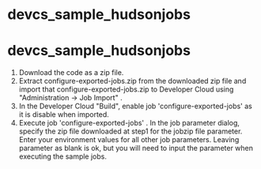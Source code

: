 # devcs_sample_hudsonjobs

# devcs_sample_hudsonjobs

1. Download the code as a zip file.
2. Extract configure-exported-jobs.zip from the downloaded zip file and import that configure-exported-jobs.zip to Developer Cloud using "Administration -> Job Import" .
2. In the Developer Cloud "Build", enable job 'configure-exported-jobs' as it is disable when imported.
3. Execute job 'configure-exported-jobs' . In the job parameter dialog, specify the zip file downloaded at step1 for the jobzip file parameter.
   Enter your environment values for all other job parameters. 
   Leaving parameter as blank is ok, but you will need to input the parameter when executing the sample jobs.
